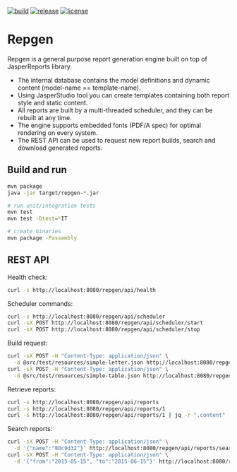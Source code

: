 [![build](https://github.com/fvaleri/repgen/actions/workflows/main.yml/badge.svg)](https://github.com/fvaleri/repgen/actions/workflows/main.yml)
[![release](https://img.shields.io/github/release/fvaleri/repgen.svg)](https://github.com/fvaleri/repgen/releases/latest)
[![license](https://img.shields.io/badge/license-Apache--2.0-blue.svg)](http://www.apache.org/licenses/LICENSE-2.0)

# Repgen

Repgen is a general purpose report generation engine built on top of JasperReports library.

- The internal database contains the model definitions and dynamic content (model-name == template-name).
- Using JasperStudio tool you can create templates containing both report style and static content.
- All reports are built by a multi-threaded scheduler, and they can be rebuilt at any time.
- The engine supports embedded fonts (PDF/A spec) for optimal rendering on every system.
- The REST API can be used to request new report builds, search and download generated reports.

## Build and run

```sh
mvn package
java -jar target/repgen-*.jar

# run unit/integration tests
mvn test
mvn test -Dtest=*IT

# create binaries
mvn package -Passembly
```

## REST API

Health check:

```sh
curl -s http://localhost:8080/repgen/api/health
```

Scheduler commands:

```sh
curl -s http://localhost:8080/repgen/api/scheduler
curl -sX POST http://localhost:8080/repgen/api/scheduler/start
curl -sX POST http://localhost:8080/repgen/api/scheduler/stop
```

Build request:

```sh
curl -sX POST -H "Content-Type: application/json" \
  -d @src/test/resources/simple-letter.json http://localhost:8080/repgen/api/reports
curl -sX POST -H "Content-Type: application/json" \
  -d @src/test/resources/simple-table.json http://localhost:8080/repgen/api/reports
```

Retrieve reports:

```sh
curl -s http://localhost:8080/repgen/api/reports
curl -s http://localhost:8080/repgen/api/reports/1
curl -s http://localhost:8080/repgen/api/reports/1 | jq -r ".content" | base64 -d > test.pdf
```

Search reports:

```sh
curl -sX POST -H "Content-Type: application/json" \
  -d '{"name":"80c9d32"}' http://localhost:8080/repgen/api/reports/search
curl -sX POST -H "Content-Type: application/json" \
  -d '{"from":"2015-05-15", "to":"2015-06-15"}' http://localhost:8080/repgen/api/reports/search
```
